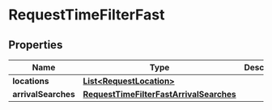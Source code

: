 

# RequestTimeFilterFast

## Properties

Name | Type | Description | Notes
------------ | ------------- | ------------- | -------------
**locations** | [**List&lt;RequestLocation&gt;**](RequestLocation.md) |  | 
**arrivalSearches** | [**RequestTimeFilterFastArrivalSearches**](RequestTimeFilterFastArrivalSearches.md) |  | 



